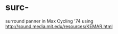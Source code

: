 surc-
=====

surround panner in Max Cycling '74 using http://sound.media.mit.edu/resources/KEMAR.html
